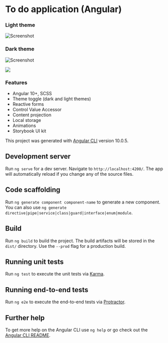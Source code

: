 # To do application (Angular)

### Light theme
![Screenshot](https://raw.githubusercontent.com/nonameengineer/todo-app/master/angular/screenshots/Screenshot%20from%202020-10-04%2021-20-32.png?raw=true)

### Dark theme
![Screenshot](https://raw.githubusercontent.com/nonameengineer/todo-app/master/angular/screenshots/Screenshot%20from%202020-10-04%2021-21-01.png?raw=true)

<a href="https://github.com/storybooks/storybook" target="_blank"><img src="https://raw.githubusercontent.com/storybooks/brand/master/badge/badge-storybook.svg"></a>

### Features
- Angular 10+, SCSS
- Theme toggle (dark and light themes)
- Reactive forms
- Control Value Accessor
- Content projection
- Local storage
- Animations
- Storybook UI kit

This project was generated with [Angular CLI](https://github.com/angular/angular-cli) version 10.0.5.

## Development server

Run `ng serve` for a dev server. Navigate to `http://localhost:4200/`. The app will automatically reload if you change any of the source files.

## Code scaffolding

Run `ng generate component component-name` to generate a new component. You can also use `ng generate directive|pipe|service|class|guard|interface|enum|module`.

## Build

Run `ng build` to build the project. The build artifacts will be stored in the `dist/` directory. Use the `--prod` flag for a production build.

## Running unit tests

Run `ng test` to execute the unit tests via [Karma](https://karma-runner.github.io).

## Running end-to-end tests

Run `ng e2e` to execute the end-to-end tests via [Protractor](http://www.protractortest.org/).

## Further help

To get more help on the Angular CLI use `ng help` or go check out the [Angular CLI README](https://github.com/angular/angular-cli/blob/master/README.md).
